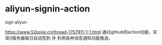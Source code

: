 # aliyun-signin-action
sign aliyun

https://www.52pojie.cn/thread-1757911-1-1.html
通过github的action功能，实现0服务器每日自动签到 并 利用各种消息通知功能推送，
